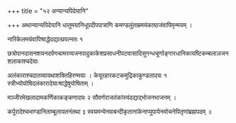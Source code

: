 +++
title = "५२ अन्यान्यपिदेयानि"

+++
अथान्यान्यपिदेयानि धातुमयानिधूपदीपपात्राणि कमण्डलुंताम्रमयंकाष्ठजंवापिमृन्मयम् ।

नारिकेलमयंवापिश्राद्धेदद्यात्प्रयत्‍नतः १

छत्रोपानदासनशयनदर्पणचामरव्यजनपादुकाकेशप्रसाधनीपटवासादिसुगन्धचूर्णाङ्गारधानिकायष्टिकम्बलाञजनशलाकाश्चदेयाः

अलंकाराश्चदातव्यायथाशक्तिहिरण्मयाः । केयूरहारकटकमुद्रिकाकुण्डलादयः १ स्त्रीभ्योयोषिदलंकारादेयाःश्राद्धेषुयोषिताम् ।

मञ्जीरमेखलादामकर्णिकाकङ्कणादयः २ सौवर्णराजतंकांस्यंदद्याद्भोजनभाजनम् ।

कर्पूरादेश्चभाण्डानिताम्बूलायतनंतथा ३ स्वयमन्येनवाबन्दीकृतानांकेनाप्युपायेनमोचनेपितृणांब्रह्मपदम् ॥
